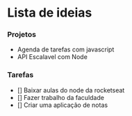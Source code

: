 # Lista de ideias

### Projetos

* Agenda de tarefas com javascript
* API Escalavel com Node

### Tarefas

- [] Baixar aulas do node da rocketseat
- [] Fazer trabalho da faculdade
- [] Criar uma aplicação de notas
